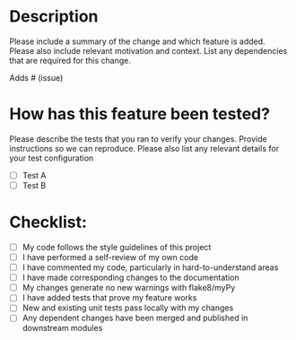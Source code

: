 # Description

Please include a summary of the change and which feature is added. Please also include relevant motivation and context. List any dependencies that are required for this change.

Adds # (issue)

# How has this feature been tested?

Please describe the tests that you ran to verify your changes. Provide instructions so we can reproduce. Please also list any relevant details for your test configuration

- [ ] Test A
- [ ] Test B

# Checklist:

- [ ] My code follows the style guidelines of this project
- [ ] I have performed a self-review of my own code
- [ ] I have commented my code, particularly in hard-to-understand areas
- [ ] I have made corresponding changes to the documentation
- [ ] My changes generate no new warnings with flake8/myPy
- [ ] I have added tests that prove my feature works
- [ ] New and existing unit tests pass locally with my changes
- [ ] Any dependent changes have been merged and published in downstream modules
